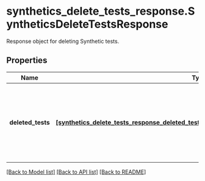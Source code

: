 # synthetics_delete_tests_response.SyntheticsDeleteTestsResponse

Response object for deleting Synthetic tests.
## Properties
Name | Type | Description | Notes
------------ | ------------- | ------------- | -------------
**deleted_tests** | [**[synthetics_delete_tests_response_deleted_tests.SyntheticsDeleteTestsResponseDeletedTests]**](SyntheticsDeleteTestsResponseDeletedTests.md) | Array of objects containing a deleted Synthetic test ID with the associated deletion timestamp. | [optional] 

[[Back to Model list]](../README.md#documentation-for-models) [[Back to API list]](../README.md#documentation-for-api-endpoints) [[Back to README]](../README.md)


